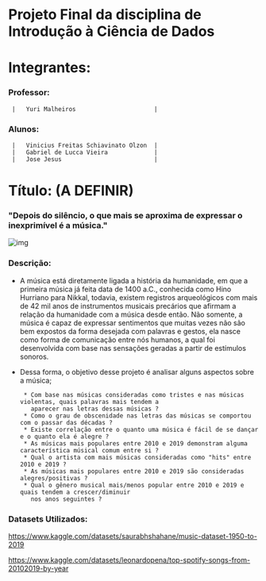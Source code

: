 # Projeto Final da disciplina de Introdução à Ciência de Dados

# Integrantes:
### Professor: 
     |   Yuri Malheiros                      |
### Alunos:
     |   Vinicius Freitas Schiavinato Olzon  |
     |   Gabriel de Lucca Vieira             |
     |   Jose Jesus                          |
# Título: (A DEFINIR)
     
### "Depois do silêncio, o que mais se aproxima de expressar o inexprimível é a música."
![img](https://free4kwallpapers.com/uploads/originals/2021/01/20/music-wallpaper.jpg)

### Descrição:
- A música está diretamente ligada a história da humanidade, em que a primeira música já feita data de 1400 a.C., conhecida como Hino Hurriano para Nikkal, todavia, existem registros arqueológicos com mais de 42 mil anos de instrumentos musicais precários que afirmam a relação da humanidade com a música desde então. Não somente, a música é capaz de expressar sentimentos que muitas vezes não são bem expostos da forma desejada com palavras e gestos, ela nasce como forma de comunicação entre nós humanos, a qual foi desenvolvida com base nas sensações geradas a partir de estímulos sonoros.    
- Dessa forma, o objetivo desse projeto é analisar alguns aspectos sobre a música;

       * Com base nas músicas consideradas como tristes e nas músicas violentas, quais palavras mais tendem a 
         aparecer nas letras dessas músicas ?
       * Como o grau de obscenidade nas letras das músicas se comportou com o passar das décadas ?
       * Existe correlação entre o quanto uma música é fácil de se dançar e o quanto ela é alegre ?
       * As músicas mais populares entre 2010 e 2019 demonstram alguma característica músical comum entre si ?
       * Qual o artista com mais músicas consideradas como "hits" entre 2010 e 2019 ?
       * As músicas mais populares entre 2010 e 2019 são consideradas alegres/positivas ?
       * Qual o gênero musical mais/menos popular entre 2010 e 2019 e quais tendem a crescer/diminuir
         nos anos seguintes ?
       
### Datasets Utilizados:
https://www.kaggle.com/datasets/saurabhshahane/music-dataset-1950-to-2019

https://www.kaggle.com/datasets/leonardopena/top-spotify-songs-from-20102019-by-year

